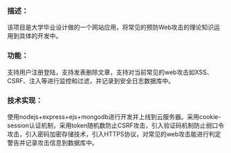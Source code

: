 ### 描述：
  该项目是大学毕业设计做的一个网站应用，将常见的预防Web攻击的理论知识运用到具体的开发中。

### 功能：
  支持用户注册登陆，支持发表删除文章，支持对当前常见的web攻击如XSS、CSRF、注入等进行监控和过滤，并记录到安全日志数据库中。
### 技术实现：
  使用nodejs+express+ejs+mongodb进行开发并上线到云服务器。采用cookie-session认证机制，采用token随机数防止CSRF攻击，引入验证码机制防止弱口令攻击，引入密码加密存储技术，引入HTTPS协议，对常见的web攻击能进行判定警告并记录攻击信息到数据库中。
